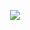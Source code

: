<p align="center">
  <img src="[https://capsule-render.vercel.app/api?text=Hey Everyone!🕹️&animation=fadeIn&type=waving&color=gradient&height=100](https://capsule-render.vercel.app/api?type=waving&height=300&color=gradient&text=ARG's%20Portfoilo&textBg=false)"/>
</p>
